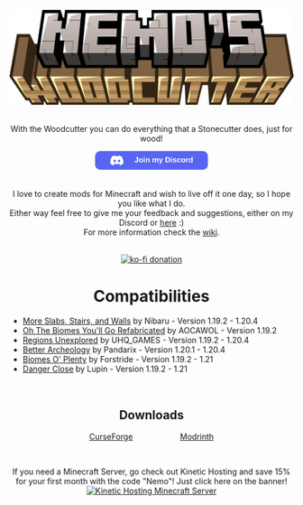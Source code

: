 ![Nemo's Woodcutter](https://github.com/NemoNotFound/NemoNotFound/blob/master/resources/png/nemos_woodcutter_title.png?raw=true)
<br><br>

<p align="center">
  With the Woodcutter you can do everything that a Stonecutter does, just for wood!
</p>

<div align="center">
  <a href="https://discord.com/invite/yxs9dga" target="_blank">
    <img src="https://github.com/NemoNotFound/NemoNotFound/blob/master/resources/svg/join_discord_button.svg?raw=true" alt="ko-fi donation" width="200">
  </a>
</div>

<p align="center">
  <br>
  I love to create mods for Minecraft and wish to live off it one day, so I hope you like what I do. <br>
  Either way feel free to give me your feedback and suggestions, either on my Discord or <a href="https://github.com/NemoNotFound/NemosWoodcutter/discussions/">here</a> :)
  <br>
  For more information check the <a href="https://www.nemonotfound.com/minecraft-mods/nemos-woodcutter/wiki">wiki</a>.
</p>

<br>

<div align="center">
  <a href="https://ko-fi.com/J3J5UXAPK" target="_blank">
    <img src="https://ko-fi.com/img/githubbutton_sm.svg" alt="ko-fi donation">
  </a>
</div>

<h1 align="center">Compatibilities</h1>
<ul>
  <li>
    <a href="https://www.curseforge.com/minecraft/mc-mods/more-slabs-stairs-and-walls">More Slabs, Stairs, and Walls</a> by Nibaru - Version 1.19.2 - 1.20.4
  </li>
  <li>
    <a href="https://www.curseforge.com/minecraft/mc-mods/oh-the-biomes-youll-go-fabric">Oh The Biomes You'll Go Refabricated</a> by AOCAWOL - Version 1.19.2
  </li>
  <li>
    <a href="https://www.curseforge.com/minecraft/mc-mods/regions-unexplored">Regions Unexplored</a> by UHQ_GAMES - Version 1.19.2 - 1.20.4
  </li>
  <li>
    <a href="https://www.curseforge.com/minecraft/mc-mods/better-archeology">Better Archeology</a> by Pandarix - Version 1.20.1 - 1.20.4
  </li>
  <li>
    <a href="https://www.curseforge.com/minecraft/mc-mods/biomes-o-plenty">Biomes O' Plenty</a> by Forstride - Version 1.19.2 - 1.21
  </li>
  <li>
    <a href="https://www.curseforge.com/minecraft/mc-mods/danger-close">Danger Close</a> by Lupin - Version 1.19.2 - 1.21
  </li>
</ul>

<br>

<h2 align="center">Downloads</h2>
<p align="center">
  <a href="https://www.curseforge.com/minecraft/mc-mods/nemos-woodcutter">CurseForge</a>&emsp;&emsp;&emsp;&emsp;&emsp;&emsp;<a href="https://modrinth.com/mod/nemos-woodcutter">Modrinth</a>
</p>

<br>

<p align="center">
  If you need a Minecraft Server, go check out Kinetic Hosting and save 15% for your first month with the code "Nemo"! Just click here on the banner! <br>
  <a href="https://billing.kinetichosting.net/aff.php?aff=679">
    <img src="https://imgur.com/lguE51t.png" alt="Kinetic Hosting Minecraft Server">
  </a>
</p>

